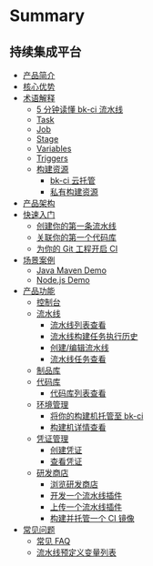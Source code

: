 # Summary

## 持续集成平台
* [产品简介](产品白皮书/产品简介/README.md)
* [核心优势](产品白皮书/产品简介/Advantages.md)
* [术语解释]()
    * [5 分钟读懂 bk-ci 流水线](产品白皮书/Concepts/Learn-pipeline-in-5min.md)
    * [Task](产品白皮书/Concepts/Task.md)
    * [Job](产品白皮书/Concepts/Job.md)
    * [Stage](产品白皮书/Concepts/Stage.md)
    * [Variables](产品白皮书/Concepts/Variables.md)
    * [Triggers](产品白皮书/Concepts/Triggers.md)
    * [构建资源]()
        * [bk-ci 云托管](产品白皮书/Concepts/Resources_hosted.md)
        * [私有构建资源](产品白皮书/Concepts/Resources_self.md)
* [产品架构](产品白皮书/产品简介/Architecture.md)
* [快速入门]()
    * [创建你的第一条流水线](产品白皮书/Quickstarts/Create-your-first-pipeline.md)
    * [关联你的第一个代码库](产品白皮书/Quickstarts/Link-your-first-repo.md)
    * [为你的 Git 工程开启 CI](产品白皮书/Quickstarts/Enable-ci.md)
* [场景案例]()
    * [Java Maven Demo](产品白皮书/Examples/Java-Maven.md)
    * [Node.js Demo](产品白皮书/Examples/Node.md)
* [产品功能]()
    * [控制台](产品白皮书/Services/Console.md)
    * [流水线]()
        * [流水线列表查看](产品白皮书/Services/Pipeline/pipeline-list.md)
        * [流水线构建任务执行历史](产品白皮书/Services/Pipeline/pipeline-history.md)
        * [创建/编辑流水线](产品白皮书/Services/Pipeline/pipeline-edit.md)
        * [流水线任务查看](产品白皮书/Services/Pipeline/pipeline-detail.md)
    * [制品库](产品白皮书/Services/Artifactory/Artifactory.md)
    * [代码库]()
        * [代码库列表查看](产品白皮书/Services/Repos/repos-list.md)
    * [环境管理]()
        * [将你的构建机托管至 bk-ci](产品白皮书/Services/Resource/bkci-hosted.md)
        * [构建机详情查看](产品白皮书/Services/Resource/host-detail.md)
    * [凭证管理]()
        * [创建凭证](产品白皮书/Services/Ticket/ticket-add.md)
        * [查看凭证](产品白皮书/Services/Ticket/ticket-list.md)
    * [研发商店]()
        * [浏览研发商店](产品白皮书/Services/Store/prepare-node.md)
        * [开发一个流水线插件](产品白皮书/Services/Store/start-new-task.md)
        * [上传一个流水线插件](产品白皮书/Services/Store/upload-new-task.md)
        * [构建并托管一个 CI 镜像](产品白皮书/Services/Store/docker-build.md)
* [常见问题]()
    * [常见 FAQ](产品白皮书/FAQS/FAQ.md)
    * [流水线预定义变量列表](产品白皮书/FAQS/Variables.md)